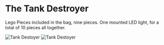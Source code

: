 # The Tank Destroyer

Lego Pieces included in the bag, nine pieces.  One mounted LED light, for a total of 10 pieces all together.


![Tank Destoyer](https://upload.wikimedia.org/wikipedia/commons/thumb/f/f9/Jagdpanther2.jpg/220px-Jagdpanther2.jpg)
![Tank Destoyer](https://github.com/rtalavera0344/E235/blob/legoimages/pic1.jpg)
